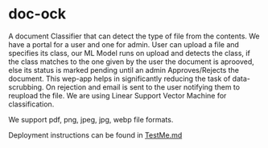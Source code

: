 # doc-ock

A document Classifier that can detect the type of file from the contents.
We have a portal for a user and one for admin.
User can upload a file and specifies its class, our ML Model runs on upload and detects the class, if the class matches to the one given by the user the document is aprooved, else its status is marked pending until an admin Approves/Rejects the document.
This wep-app helps in significantly reducing the task of data-scrubbing.
On rejection and email is sent to the user notifying them to reupload the file.
We are using Linear Support Vector Machine for classification.

We support pdf, png, jpeg, jpg, webp file formats.

Deployment instructions can be found in [TestMe.md](TestMe.md)